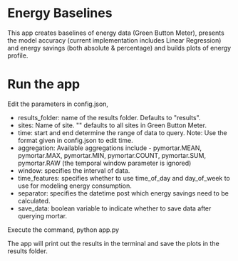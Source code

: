 # Energy Baselines

This app creates baselines of energy data (Green Button Meter), presents the model accuracy (current implementation includes Linear Regression) and energy savings (both absolute & percentage) and builds plots of energy profile.

# Run the app
Edit the parameters in config.json,
- results_folder: name of the results folder. Defaults to "results".
- sites: Name of site. "" defaults to all sites in Green Button Meter. 
- time: start and end determine the range of data to query. Note: Use the format given in config.json to edit time.
- aggregation: Available aggregations include - pymortar.MEAN, pymortar.MAX, pymortar.MIN, pymortar.COUNT, pymortar.SUM, pymortar.RAW (the temporal window parameter is ignored)
- window: specifies the interval of data.
- time_features: specifies whether to use time_of_day and day_of_week to use for modeling energy consumption.
- separator: specifies the datetime post which energy savings need to be calculated.
- save_data: boolean variable to indicate whether to save data after querying mortar.

Execute the command,
python app.py

The app will print out the results in the terminal and save the plots in the results folder.
